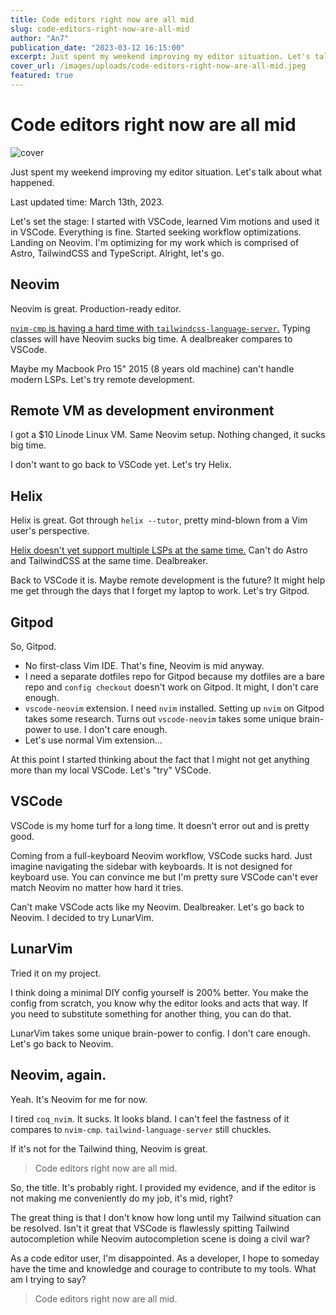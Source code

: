 ```yaml
---
title: Code editors right now are all mid
slug: code-editors-right-now-are-all-mid
author: "An7"
publication_date: "2023-03-12 16:15:00"
excerpt: Just spent my weekend improving my editor situation. Let's talk about what happened.
cover_url: /images/uploads/code-editors-right-now-are-all-mid.jpeg
featured: true
---
```


# Code editors right now are all mid

![cover](/images/uploads/code-editors-right-now-are-all-mid.jpeg)

Just spent my weekend improving my editor situation. Let's talk about what
happened.

Last updated time: March 13th, 2023.

Let's set the stage: I started with VSCode, learned Vim motions and used it in
VSCode. Everything is fine. Started seeking workflow optimizations. Landing on
Neovim. I'm optimizing for my work which is comprised of Astro, TailwindCSS and
TypeScript. Alright, let's go.

## Neovim

Neovim is great. Production-ready editor.

[`nvim-cmp` is having a hard time with
`tailwindcss-language-server`.](https://github.com/hrsh7th/nvim-cmp/issues/1009)
Typing classes will have Neovim sucks big time. A dealbreaker compares to
VSCode.

Maybe my Macbook Pro 15" 2015 (8 years old machine) can't handle modern LSPs.
Let's try remote development.

## Remote VM as development environment

I got a $10 Linode Linux VM. Same Neovim setup. Nothing changed, it sucks big
time.

I don't want to go back to VSCode yet. Let's try Helix.

## Helix

Helix is great. Got through `helix --tutor`, pretty mind-blown from a Vim user's
perspective.

[Helix doesn't yet support multiple LSPs at the same
time.](https://github.com/helix-editor/helix/pull/2507) Can't do Astro and
TailwindCSS at the same time. Dealbreaker.

Back to VSCode it is. Maybe remote development is the future? It might help me
get through the days that I forget my laptop to work. Let's try Gitpod.

## Gitpod

So, Gitpod.

- No first-class Vim IDE. That's fine, Neovim is mid anyway.
- I need a separate dotfiles repo for Gitpod because my dotfiles are a bare repo
  and `config checkout` doesn't work on Gitpod. It might, I don't care enough.
- `vscode-neovim` extension. I need `nvim` installed. Setting up `nvim` on
  Gitpod takes some research. Turns out `vscode-neovim` takes some unique
  brain-power to use. I don't care enough.
- Let's use normal Vim extension...

At this point I started thinking about the fact that I might not get anything
more than my local VSCode. Let's "try" VSCode.

## VSCode

VSCode is my home turf for a long time. It doesn't error out and is pretty good.

Coming from a full-keyboard Neovim workflow, VSCode sucks hard. Just imagine
navigating the sidebar with keyboards. It is not designed for keyboard use. You
can convince me but I'm pretty sure VSCode can't ever match Neovim no matter how
hard it tries.

Can't make VSCode acts like my Neovim. Dealbreaker. Let's go back to Neovim. I
decided to try LunarVim.

## LunarVim

Tried it on my project.

I think doing a minimal DIY config yourself is 200% better. You make the config
from scratch, you know why the editor looks and acts that way. If you need to
substitute something for another thing, you can do that.

LunarVim takes some unique brain-power to config. I don't care enough. Let's go
back to Neovim.

## Neovim, again.

Yeah. It's Neovim for me for now.

I tired `coq_nvim`. It sucks. It looks bland. I can't feel the fastness of it
compares to `nvim-cmp`. `tailwind-language-server` still chuckles.

If it's not for the Tailwind thing, Neovim is great.

> Code editors right now are all mid.

So, the title. It's probably right. I provided my evidence, and if the editor is
not making me conveniently do my job, it's mid, right?

The great thing is that I don't know how long until my Tailwind situation can be
resolved. Isn't it great that VSCode is flawlessly spitting Tailwind
autocompletion while Neovim autocompletion scene is doing a civil war?

As a code editor user, I'm disappointed. As a developer, I hope to someday have
the time and knowledge and courage to contribute to my tools. What am I trying
to say?

> Code editors right now are all mid.
